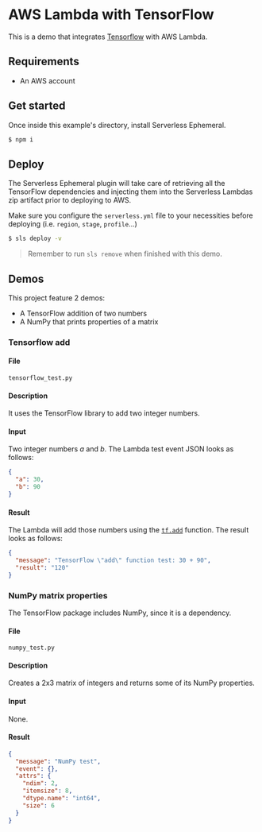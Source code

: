 # AWS Lambda with TensorFlow
This is a demo that integrates [Tensorflow](https://www.tensorflow.org/) with AWS Lambda.

## Requirements

* An AWS account

## Get started
Once inside this example's directory, install Serverless Ephemeral.

```bash
$ npm i
```

## Deploy
The Serverless Ephemeral plugin will take care of retrieving all the TensorFlow dependencies and injecting them into the Serverless Lambdas zip artifact prior to deploying to AWS.

Make sure you configure the `serverless.yml` file to your necessities before deploying (i.e. `region`, `stage`, `profile`...)

```bash
$ sls deploy -v
```

> Remember to run `sls remove` when finished with this demo.

## Demos
This project feature 2 demos:
* A TensorFlow addition of two numbers
* A NumPy that prints properties of a matrix

### Tensorflow add
#### File
`tensorflow_test.py`

#### Description
It uses the TensorFlow library to add two integer numbers.

#### Input
Two integer numbers *a*  and *b*. The Lambda test event JSON looks as follows:

```json
{
  "a": 30,
  "b": 90
}
```

#### Result
The Lambda will add those numbers using the [`tf.add`](https://www.tensorflow.org/api_docs/python/math_ops/arithmetic_operators#add) function. The result looks as follows:

```json
{
  "message": "TensorFlow \"add\" function test: 30 + 90",
  "result": "120"
}
```

### NumPy matrix properties
The TensorFlow package includes NumPy, since it is a dependency.

#### File
`numpy_test.py`

#### Description
Creates a 2x3 matrix of integers and returns some of its NumPy properties.

#### Input
None.

#### Result

```json
{
  "message": "NumPy test",
  "event": {},
  "attrs": {
    "ndim": 2,
    "itemsize": 8,
    "dtype.name": "int64",
    "size": 6
  }
}
```
